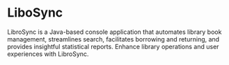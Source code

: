 # LiboSync
LibroSync is a Java-based console application that automates library book management, streamlines search, facilitates borrowing and returning, and provides insightful statistical reports. Enhance library operations and user experiences with LibroSync.
